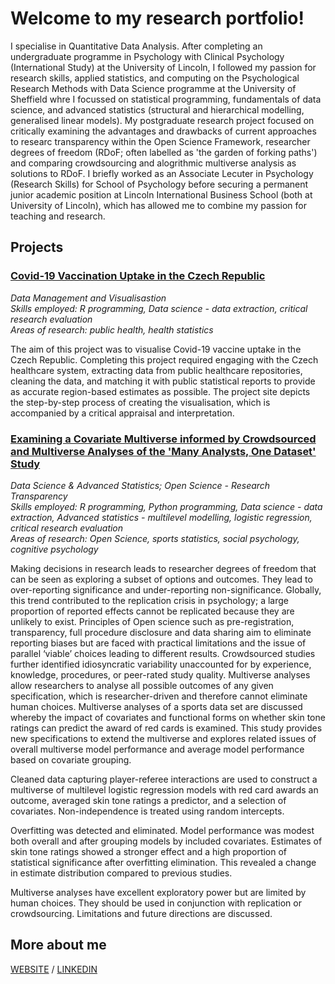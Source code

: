 # Welcome to my research portfolio!

I specialise in Quantitative Data Analysis. After completing an undergraduate programme in Psychology with Clinical Psychology (International Study) at the University of Lincoln, I followed my passion for research skills, applied statistics, and computing on the Psychological Research Methods with Data Science programme at the University of Sheffield whre I focussed on statistical programming, fundamentals of data science, and advanced statistics (structural and hierarchical modelling, generalised linear models). My postgraduate research project focused on critically examining the advantages and drawbacks of current approaches to researc transparency within the Open Science Framework, researcher degrees of freedom (RDoF; often labelled as 'the garden of forking paths') and comparing crowdsourcing and alogrithmic multiverse analysis as solutions to RDoF. I briefly worked as an Associate Lecuter in Psychology (Research Skills) for School of Psychology before securing a permanent junior academic position at Lincoln International Business School (both at University of Lincoln), which has allowed me to combine my passion for teaching and research.

## Projects

### [Covid-19 Vaccination Uptake in the Czech Republic](https://hoberla.github.io/portfolio/dataviz/)
*Data Management and Visualisastion\
Skills employed: R programming, Data science - data extraction, critical research evaluation\
Areas of research: public health, health statistics*

The aim of this project was to visualise Covid-19 vaccine uptake in the Czech Republic. Completing this project required engaging with the Czech healthcare system, extracting data from public healthcare repositories, cleaning the data, and matching it with public statistical reports to provide as accurate region-based estimates as possible. The project site depicts the step-by-step process of creating the visualisation, which is accompanied by a critical appraisal and interpretation.

### [Examining a Covariate Multiverse informed by Crowdsourced and Multiverse Analyses of the 'Many Analysts, One Dataset' Study](https://hoberla.github.io/portfolio/diss/)
*Data Science & Advanced Statistics; Open Science - Research Transparency\
Skills employed: R programming, Python programming, Data science - data extraction, Advanced statistics - multilevel modelling, logistic regression, critical research evaluation\
Areas of research: Open Science, sports statistics, social psychology, cognitive psychology*

Making decisions in research leads to researcher degrees of freedom that can be seen as exploring a subset of options and outcomes. They lead to over-reporting significance and under-reporting non-significance. Globally, this trend contributed to the replication crisis in psychology; a large proportion of reported effects cannot be replicated because they are unlikely to exist. Principles of Open science such as pre-registration, transparency, full procedure disclosure and data sharing aim to eliminate reporting biases but are faced with practical limitations and the issue of parallel ‘viable’ choices leading to different results. Crowdsourced studies further identified idiosyncratic variability unaccounted for by experience, knowledge, procedures, or peer-rated study quality. Multiverse analyses allow researchers to analyse all possible outcomes of any given specification, which is researcher-driven and therefore cannot eliminate human choices. Multiverse analyses of a sports data set are discussed whereby the impact of covariates and functional forms on whether skin tone ratings can predict the award of red cards is examined. This study provides new specifications to extend the multiverse and explores related issues of overall multiverse model performance and average model performance based on covariate grouping.

Cleaned data capturing player-referee interactions are used to construct a multiverse of multilevel logistic regression models with red card awards an outcome, averaged skin tone ratings a predictor, and a selection of covariates. Non-independence is treated using random intercepts.

Overfitting was detected and eliminated. Model performance was modest both overall and after grouping models by included covariates. Estimates of skin tone ratings showed a stronger effect and a high proportion of statistical significance after overfitting elimination. This revealed a change in estimate distribution compared to previous studies.

Multiverse analyses have excellent exploratory power but are limited by human choices. They should be used in conjunction with replication or crowdsourcing. Limitations and future directions are discussed. 


## More about me
[WEBSITE](http://hoberla.eu) / [LINKEDIN](https://www.linkedin.com/in/ondrej-hoberla)
